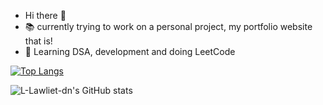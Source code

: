 -  Hi there 👋
- 📚 currently trying to work on a personal project, my portfolio website that is!
- 🎢 Learning DSA, development and doing LeetCode

  

[![Top Langs](https://github-readme-stats.vercel.app/api/top-langs/?username=L-Lawliet-dn&layout=donut)](https://github.com/L-Lawliet-dn/github-readme-stats)

![L-Lawliet-dn's GitHub stats](https://github-readme-stats.vercel.app/api?username=L-Lawliet-dn&show_icons=true&theme=tokyonight)
